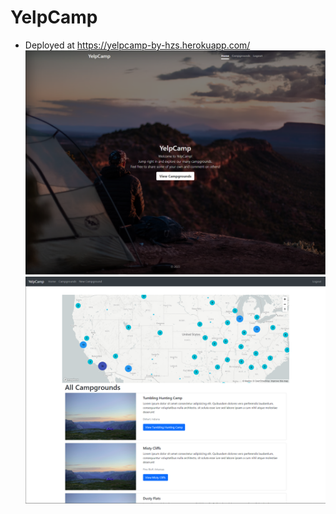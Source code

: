 # YelpCamp
- Deployed at https://yelpcamp-by-hzs.herokuapp.com/
![Sample App Image](./img/sample-app-img1.PNG)
![Sample App Image](./img/sample-app-img2.PNG)

